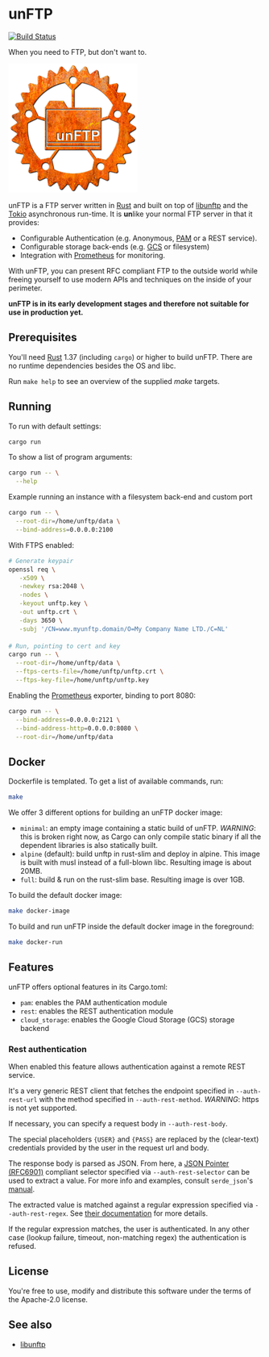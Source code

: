 # unFTP

[![Build Status](https://travis-ci.org/bolcom/unFTP.svg)](https://travis-ci.org/bolcom/unFTP)

When you need to FTP, but don't want to.

![logo](logo.png)

unFTP is a FTP server written in [Rust](https://www.rust-lang.org) and built on top of [libunftp](https://github.com/bolcom/libunftp) and the [Tokio](https://tokio.rs) asynchronous run-time. It is **un**like your normal FTP server in that it provides:

- Configurable Authentication (e.g. Anonymous, [PAM](https://en.wikipedia.org/wiki/Linux_PAM) or a REST service).
- Configurable storage back-ends (e.g. [GCS](https://cloud.google.com/storage/) or filesystem)
- Integration with [Prometheus](https://prometheus.io) for monitoring.

With unFTP, you can present RFC compliant FTP to the outside world while freeing yourself to use modern APIs and techniques on the inside of your perimeter.

**unFTP is in its early development stages and therefore not suitable for use in production yet.**

## Prerequisites

You'll need [Rust](https://rust-lang.org) 1.37 (including `cargo`) or higher to build unFTP.
There are no runtime dependencies besides the OS and libc.

Run `make help` to see an overview of the supplied *make* targets.

## Running

To run with default settings:

```sh
cargo run
```

To show a list of program arguments:

```sh
cargo run -- \
  --help
```

Example running an instance with a filesystem back-end and custom port

```sh
cargo run -- \
  --root-dir=/home/unftp/data \
  --bind-address=0.0.0.0:2100
```

With FTPS enabled:

```sh
# Generate keypair
openssl req \
   -x509 \
   -newkey rsa:2048 \
   -nodes \
   -keyout unftp.key \
   -out unftp.crt \
   -days 3650 \
   -subj '/CN=www.myunftp.domain/O=My Company Name LTD./C=NL'

# Run, pointing to cert and key
cargo run -- \
  --root-dir=/home/unftp/data \
  --ftps-certs-file=/home/unftp/unftp.crt \
  --ftps-key-file=/home/unftp/unftp.key
```

Enabling the [Prometheus](https://prometheus.io) exporter, binding to port 8080:

```sh
cargo run -- \
  --bind-address=0.0.0.0:2121 \
  --bind-address-http=0.0.0.0:8080 \
  --root-dir=/home/unftp/data
```

## Docker

Dockerfile is templated. To get a list of available commands, run:

```sh
make
```

We offer 3 different options for building an unFTP docker image:

- `minimal`: an empty image containing a static build of unFTP. *WARNING*: this is broken right now, as Cargo can only compile static binary if all the dependent libraries is also statically built.
- `alpine` (default): build unftp in rust-slim and deploy in alpine. This image is built with musl instead of a full-blown libc. Resulting image is about 20MB.
- `full`: build & run on the rust-slim base. Resulting image is over 1GB.

To build the default docker image:

```sh
make docker-image
```

To build and run unFTP inside the default docker image in the foreground:

```sh
make docker-run
```

## Features

unFTP offers optional features in its Cargo.toml:

- `pam`: enables the PAM authentication module
- `rest`: enables the REST authentication module
- `cloud_storage`: enables the Google Cloud Storage (GCS) storage backend

### Rest authentication

When enabled this feature allows authentication against a remote REST service.

It's a very generic REST client that fetches the endpoint specified in `--auth-rest-url` with the method specified in `--auth-rest-method`. *WARNING*: https is not yet supported.

If necessary, you can specify a request body in `--auth-rest-body`.

The special placeholders `{USER}` and `{PASS}` are replaced by the (clear-text) credentials provided by the user in the request url and body.

The response body is parsed as JSON. From here, a [JSON Pointer (RFC6901)](https://tools.ietf.org/html/rfc6901) compliant selector specified via `--auth-rest-selector` can be used to extract a value. For more info and examples, consult `serde_json`'s [manual](https://docs.serde.rs/serde_json/value/enum.Value.html#method.pointer).

The extracted value is matched against a regular expression specified via `--auth-rest-regex`. See [their documentation](https://crates.io/crates/regex) for more details.

If the regular expression matches, the user is authenticated. In any other case (lookup failure, timeout, non-matching regex) the authentication is refused.

## License

You're free to use, modify and distribute this software under the terms of the Apache-2.0 license.

## See also

- [libunftp](https://github.com/bolcom/libunftp)
